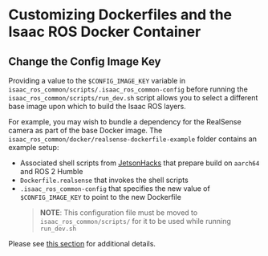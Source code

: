 # Customizing Dockerfiles and the Isaac ROS Docker Container

## Change the Config Image Key

Providing a value to the `$CONFIG_IMAGE_KEY` variable in `isaac_ros_common/scripts/.isaac_ros_common-config` before running the `isaac_ros_common/scripts/run_dev.sh` script allows you to select a different base image upon which to build the Isaac ROS layers.

For example, you may wish to bundle a dependency for the RealSense camera as part of the base Docker image. The `isaac_ros_common/docker/realsense-dockerfile-example` folder contains an example setup:

- Associated shell scripts from [JetsonHacks](https://jetsonhacks.com/) that prepare build on `aarch64` and ROS 2 Humble
- `Dockerfile.realsense` that invokes the shell scripts
- `.isaac_ros_common-config` that specifies the new value of `$CONFIG_IMAGE_KEY` to point to the new Dockerfile
    > **NOTE**: This configuration file must be moved to `isaac_ros_common/scripts/` for it to be used while running `run_dev.sh`

Please see [this section](../README.md#configuring-run_devsh) for additional details.
